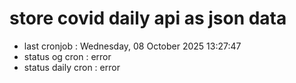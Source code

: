 # store covid daily api as json data

- last cronjob : Wednesday, 08 October 2025 13:27:47
- status og cron : error
- status daily cron : error
      
      
